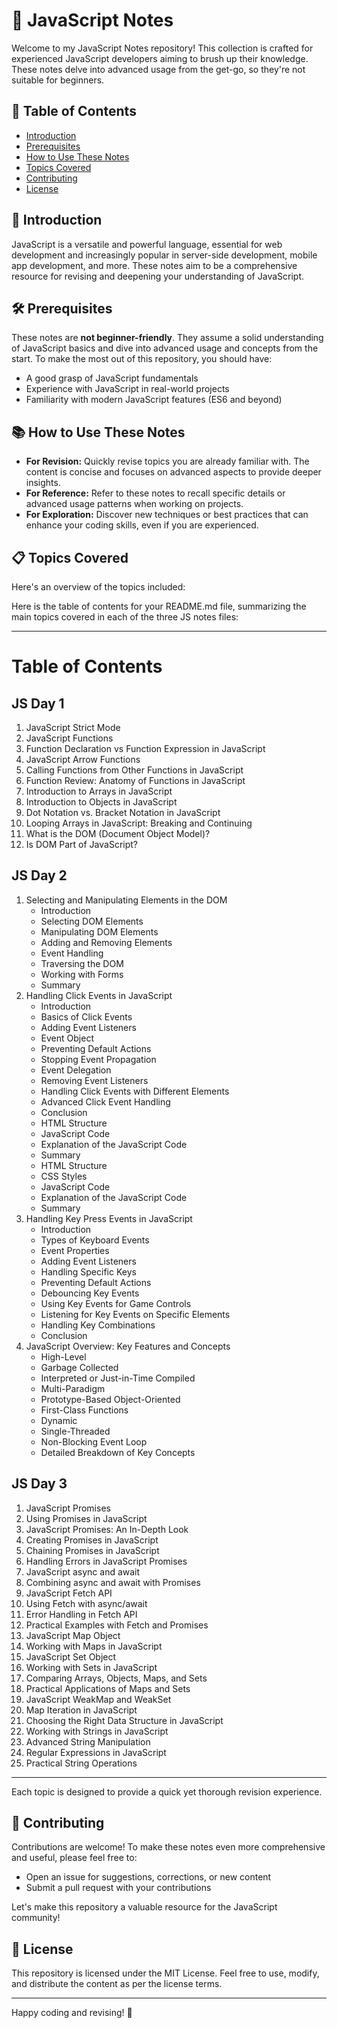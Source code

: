 # 📘 JavaScript Notes

Welcome to my JavaScript Notes repository! This collection is crafted for experienced JavaScript developers aiming to brush up their knowledge. These notes delve into advanced usage from the get-go, so they're not suitable for beginners.

## 📌 Table of Contents

- [Introduction](#introduction)
- [Prerequisites](#prerequisites)
- [How to Use These Notes](#how-to-use-these-notes)
- [Topics Covered](#topics-covered)
- [Contributing](#contributing)
- [License](#license)

## 🌟 Introduction

JavaScript is a versatile and powerful language, essential for web development and increasingly popular in server-side development, mobile app development, and more. These notes aim to be a comprehensive resource for revising and deepening your understanding of JavaScript.

## 🛠 Prerequisites

These notes are **not beginner-friendly**. They assume a solid understanding of JavaScript basics and dive into advanced usage and concepts from the start. To make the most out of this repository, you should have:

- A good grasp of JavaScript fundamentals
- Experience with JavaScript in real-world projects
- Familiarity with modern JavaScript features (ES6 and beyond)

## 📚 How to Use These Notes

- **For Revision:** Quickly revise topics you are already familiar with. The content is concise and focuses on advanced aspects to provide deeper insights.
- **For Reference:** Refer to these notes to recall specific details or advanced usage patterns when working on projects.
- **For Exploration:** Discover new techniques or best practices that can enhance your coding skills, even if you are experienced.

## 📋 Topics Covered

Here's an overview of the topics included:

Here is the table of contents for your README.md file, summarizing the main topics covered in each of the three JS notes files:

---

# Table of Contents

## JS Day 1
1. JavaScript Strict Mode
2. JavaScript Functions
3. Function Declaration vs Function Expression in JavaScript
4. JavaScript Arrow Functions
5. Calling Functions from Other Functions in JavaScript
6. Function Review: Anatomy of Functions in JavaScript
7. Introduction to Arrays in JavaScript
8. Introduction to Objects in JavaScript
9. Dot Notation vs. Bracket Notation in JavaScript
10. Looping Arrays in JavaScript: Breaking and Continuing
11. What is the DOM (Document Object Model)?
12. Is DOM Part of JavaScript?

## JS Day 2
1. Selecting and Manipulating Elements in the DOM
   - Introduction
   - Selecting DOM Elements
   - Manipulating DOM Elements
   - Adding and Removing Elements
   - Event Handling
   - Traversing the DOM
   - Working with Forms
   - Summary
2. Handling Click Events in JavaScript
   - Introduction
   - Basics of Click Events
   - Adding Event Listeners
   - Event Object
   - Preventing Default Actions
   - Stopping Event Propagation
   - Event Delegation
   - Removing Event Listeners
   - Handling Click Events with Different Elements
   - Advanced Click Event Handling
   - Conclusion
   - HTML Structure
   - JavaScript Code
   - Explanation of the JavaScript Code
   - Summary
   - HTML Structure
   - CSS Styles
   - JavaScript Code
   - Explanation of the JavaScript Code
   - Summary
3. Handling Key Press Events in JavaScript
   - Introduction
   - Types of Keyboard Events
   - Event Properties
   - Adding Event Listeners
   - Handling Specific Keys
   - Preventing Default Actions
   - Debouncing Key Events
   - Using Key Events for Game Controls
   - Listening for Key Events on Specific Elements
   - Handling Key Combinations
   - Conclusion
4. JavaScript Overview: Key Features and Concepts
   - High-Level
   - Garbage Collected
   - Interpreted or Just-in-Time Compiled
   - Multi-Paradigm
   - Prototype-Based Object-Oriented
   - First-Class Functions
   - Dynamic
   - Single-Threaded
   - Non-Blocking Event Loop
   - Detailed Breakdown of Key Concepts

## JS Day 3
1. JavaScript Promises
2. Using Promises in JavaScript
3. JavaScript Promises: An In-Depth Look
4. Creating Promises in JavaScript
5. Chaining Promises in JavaScript
6. Handling Errors in JavaScript Promises
7. JavaScript async and await
8. Combining async and await with Promises
9. JavaScript Fetch API
10. Using Fetch with async/await
11. Error Handling in Fetch API
12. Practical Examples with Fetch and Promises
13. JavaScript Map Object
14. Working with Maps in JavaScript
15. JavaScript Set Object
16. Working with Sets in JavaScript
17. Comparing Arrays, Objects, Maps, and Sets
18. Practical Applications of Maps and Sets
19. JavaScript WeakMap and WeakSet
20. Map Iteration in JavaScript
21. Choosing the Right Data Structure in JavaScript
22. Working with Strings in JavaScript
23. Advanced String Manipulation
24. Regular Expressions in JavaScript
25. Practical String Operations

---



Each topic is designed to provide a quick yet thorough revision experience.

## 🤝 Contributing

Contributions are welcome! To make these notes even more comprehensive and useful, please feel free to:

- Open an issue for suggestions, corrections, or new content
- Submit a pull request with your contributions

Let's make this repository a valuable resource for the JavaScript community!

## 📄 License

This repository is licensed under the MIT License. Feel free to use, modify, and distribute the content as per the license terms.

---

Happy coding and revising! 🎉

